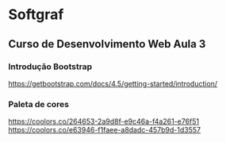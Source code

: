 # Softgraf  

## Curso de Desenvolvimento Web Aula 3

### Introdução Bootstrap  
https://getbootstrap.com/docs/4.5/getting-started/introduction/

### Paleta de cores
https://coolors.co/264653-2a9d8f-e9c46a-f4a261-e76f51  
https://coolors.co/e63946-f1faee-a8dadc-457b9d-1d3557

